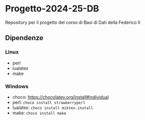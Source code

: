 # Progetto-2024-25-DB
Repository per il progetto del corso di Basi di Dati della Federico II

## Dipendenze
### Linux
- perl
- lualatex
- make
### Windows
- choco: https://chocolatey.org/install#individual
- perl: `choco install strawberryperl`
- lualatex: `choco install miktex.install`
- make: `choco install make`

